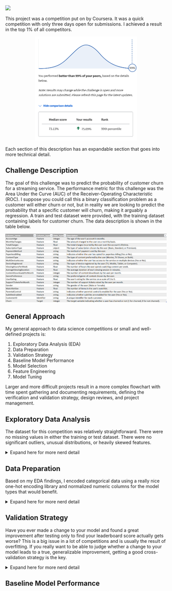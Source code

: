 <img src="images/challenge.png">

This project was a competition put on by Coursera. It was a quick competition with only three days open for submissions. I achieved a result in the top 1% of all competitors.
<p align="center">
<img src="images/churnrank.png" width="318" height="325">
</p>

Each section of this description has an expandable section that goes into more technical detail. 

## Challenge Description

The goal of this challenge was to predict the probability of customer churn for a streaming service. The performance metric for this challenge was the Area Under the Curve (AUC) of the Receiver-Operating Characteristic (ROC). I suppose you could call this a binary classification problem as a customer will either churn or not, but in reality we are looking to predict the probability that a specific customer will churn, making it arguably a regression. A train and test dataset were provided, with the training dataset containing labels for customer churn. The data description is shown in the table below.
<p align="center">
<img src="images/datadescription.png">
</p>

## General Approach
My general approach to data science competitions or small and well-defined projects is:
1. Exploratory Data Analysis (EDA)
2. Data Preparation
3. Validation Strategy
4. Baseline Model Performance
5. Model Selection
6. Feature Engineering
7. Model Tuning

Larger and more difficult projects result in a more complex flowchart with time spent gathering and documenting requirements, defining the verification and validation strategy, design reviews, and project management. 

## Exploratory Data Analysis

The dataset for this competition was relatively straightforward. There were no missing values in either the training or test dataset. There were no significant outliers, unusual distributions, or heavily skewed features.

<details>
    <summary>Expand here for more nerd detail</summary>

I like to use ydata profiling, a Python package that can generate a pretty nice html report with one line of code. The report is a nice starting point and gives a nice summary of each feature that includes some great information such as:

* Number of missing values
* Number of unique values
* Number of zeroes
* Max, min, and mean
* Histogram
* Extreme values
* Correlation matrix
* Variable interactions

There are 10 categorical features, 9 numeric features, a Customer ID, and a binary target (the target present only in the training dataset).  

Two features were significantly correlated. This turned out to be pretty intuitive, the Account Age correlating highly with Total Charges with a Spearman Correlation Coefficient of 0.86. 

<p align="center">
<img src="images/totalcharge-accountage.png" width="501" height="346">
</p>

The above plot comes from ydata profiling and is part of an interactive dashboard that allows you to visualize feature interactions. Pretty nice! You can see a positive linear relationship between these two variables. It may or may not make sense to remove one of these correlated features - we can find out later during feature engineering and model optimization. 

One last note from the analysis - take a look at the distribution of the label, Churn:

<p align="center">
<img src="images/imbalance.png" width="870" height="194">
</p>

Of the training dataset only about 18% of the customers churn. This is an imbalanced dataset. In an ideal world we would have just as many samples where the customer churns as not - a ratio of 50% - so that we could train our models to classify more accurately. There are far worse imbalances in the world - think of a rare disease that affects 1/100,000 patients - but we do not have an equal number of classes in our sample. 
    
</details>

## Data Preparation

Based on my EDA findings, I encoded categorical data using a really nice one-hot encoding library and normalized numeric columns for the model types that would benefit. 

<details>
<summary>Expand here for more nerd detail</summary>

My plan was to evaluate baseline performance using four different models: Deep Neural Network (DNN), XGBoost, LightGBM, and Logistic Regression. These are tools that I have used for other competitions with straightforward tabular datasets. A neural network is based on a number of nodes. Each node takes input values, either from the original feature set or from other nodes, and applies a mathematical operation to generate an output. By tuning the coefficients of these mathematical operations one can define complex interactions between features. XGBoost and LightGBM are both boosted, tree-based models. These two models work in slightly different ways and one may offer a performance benefit for a given problem. Logistic regression uses a linear combination of all the features to predict the probability of a classification. I am discussing these models here because each model has different needs for data preparation. 

### Categorical Features

While LightGBM and XGBoost have experimental support for categorical features, my preference is to take responsibility for encoding. Both Logistic Regression and the DNN require some kind of encoding for categorical features so it is something I will be doing anyway. 

For the categorical features in this dataset I chose the one-hot encoding technique. There were some features that you could argue are ordinal (such as Subscription Type - standard, basic and premium), but since one of my models is Logistic Regression there is some danger to ordinal encoding. If I encoded Subscription Type using ordinal encoding and assigned a value of 1 for Basic, 2 for Standard, and 3 for Premium then by nature the contribution of this feature will be stuck with those ratios. Whatever effect Subscription Type contributes through Logistic Regression will be twice for Standard and three times for Premium. By one-hot encoding the model is free to independently determine the contributions of each Subscription Type to the classification.

I like to use Pandas DataFrames to hold and manipulate datasets. The Pandas library is really fantastic and contains many helpful methods for data manipulation and even visualization. Unfortunately for one-hot encoding I feel the standard Pandas technique has a serious shortfall. The Pandas libarary has a get_dummies method that one-hot encodes a column. It can retain the original column name as a prefix and append the categorical value to the column name. This would result in column names like "SubscriptionType_Basic" and "SubscriptionType_Standard." The shortfall is that this method is not persistent. This means that the get_dummies method on your training DataFrame can return a different number of columns than on your test DataFrame if any of the categorical values are not present in one of the two datasets. The sklearn library has a very nice one-hot encoder but unfortunately does not preserve DataFrame column names by default. While it's not terribly hard to work around all of this, I found a [nice class](https://github.com/gdiepen/PythonScripts/blob/master/dataframe_onehotencoder.py) provided by Guido Diepen under the MIT license (thank you, Guido!) that overcomes this issue. You can create an encoder object that you can use to fit and transform your training DataFrame and then transform your test DataFrame. No column mismatch and you get nice and clear column names by default.

```python
# define categorical columns for one-hot encoding
catcols = ['SubscriptionType', 'PaymentMethod', 'PaperlessBilling', 'ContentType', 'MultiDeviceAccess',
    'DeviceRegistered', 'GenrePreference', 'Gender', 'ParentalControl', 'SubtitlesEnabled']

# create an encoder
df_ohe = DataFrameOneHotEncoder()

# create the encoded feature columns
dummies = df_ohe.fit_transform(train_df[catcols])

# match the index to the original DataFrame
dummies.index = train_df.index

# add the encoded columns to the original DataFrame and drop the originals
train_df = pd.concat([train_df, dummies], axis=1)
train_df = train_df.drop(columns = catcols)

# encode the test DataFrame and drop the original columns
test_df = pd.concat([test_df, df_ohe.transform(test_df[catcols])], axis=1)
test_df = test_df.drop(columns = catcols)
```

Presto! Encoded DataFrames with clear column names, without having to join the test and train DataFrames or do a lot of work to preserve column names.

### Numeric Features

For this challenge, preparation of the numeric features depends on the models used to perform the classification. Two of the models I chose to use in this challenge, XGBoost and LightGBM, are decision tree-based models. As part of the algorithm the model can choose to make a split decision based on a threshold value for a numeric feature. The threshold value is adjusted to minimize entropy. Because of this nature of the algorithm, decision tree-based models do not usually benefit from normalization.

Both the DNN and Logistic Regression models use the product of coefficients and features to predict the classification. If one feature ranges from -10,000 to +50,000 the coefficient will be dramatically different than a feature that ranges from 0.0001 to 0.0003. To help the model converge faster and avoid potential local minima in the loss function, we normalize the numeric features so that they have a consistent range, typically 0 to 1 or -1 to 1. 

I used the MinMaxScaler from the sklearn toolkit and normalized all numeric columns to a range from 0 to 1. 

</details>

## Validation Strategy

Have you ever made a change to your model and found a great improvement after testing only to find your leaderboard score actually gets worse? This is a big issue in a lot of competitions and is usually the result of overfitting. If you really want to be able to judge whether a change to your model leads to a true, generalizable improvement, getting a good cross-validation strategy is the key. 

<details>
    <summary>Expand here for more nerd detail</summary>

The simplest validation strategy is to set aside some percentage of your dataset for testing. This method can work well, but in some cases data critical to training your model to classify properly might be split off into the test dataset. This is especially true in imbalanced datasets. Remember up in our EDA we saw that only 18% of our customers churn? If we set aside 20% of our dataset there is a small chance that all of our examples of churn could be set aside for validation and our model would have no chance of learning how to predict churn. 

Here is a typical test-train split operation using test_train_split from the sklearn toolkit:
```python
X_train, X_test, y_train, y_test = train_test_split(train_df, y, test_size=0.2, random_state=42)
```
That's pretty simple and easy. If you want to know if you need a better strategy, run your model and score your result using different random_state values in the line of code above. If you see large swings in your results you probably need to improve your validation strategy.

Here is a box and whisker plot where I have evaluated model performance using five different random seeds in the test-train split code above:
<p align="center">
<img src="images/traintest.png" width="500" height="310">
</p>

We might be OK using this simple validation strategy, but let's look at picking between our three models here. While any one of our random seeds would show us that the XGBoost model is the worst performer, there are some runs where our LightGBM model could appear to be superior to our Logistic Regression. After five different random seeds, which would you pick? Looking at this plot the Logistic Regression is the obvious choice but you might have made the wrong choice just using this basic train-test split method and using only one random seed. 

I opted to use a repeated stratified K-fold from the sklearn toolkit with 5 splits and 3 repeats. The splits refer to the number of folds, or equal parts, that your data gets cut up into. Our dataset has 243,787 rows so each of our folds will be 48,757 or so (rounding error). By using stratified folds the algorithm ensures that each fold contains roughly the same percentage of churn vs no churn customers. This process of stratifying and splitting the dataset into five parts is repeated three times over using a different random seed each time. We evaluate our model and score it on every fold and every repeat and can get an average and standard deviation of our model performance. This gives us a real opportunity to evaluate changes to our model to see if they will generalize well or are potentially overfitting. 

</details>

## Baseline Model Performance

